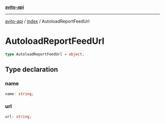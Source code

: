 [**avito-api**](../../README.md)

***

[avito-api](../../README.md) / [index](../README.md) / AutoloadReportFeedUrl

# AutoloadReportFeedUrl

```ts
type AutoloadReportFeedUrl = object;
```

## Type declaration

### name

```ts
name: string;
```

### url

```ts
url: string;
```
